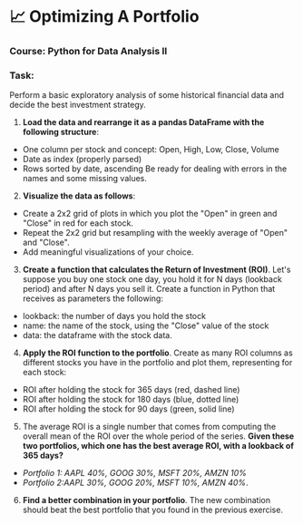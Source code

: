 # 📈 Optimizing A Portfolio
### Course: Python for Data Analysis II
### Task:
Perform a basic exploratory analysis of some historical financial data and decide the best investment strategy.
1. **Load the data and rearrange it as a pandas DataFrame with the following structure**:
  * One column per stock and concept: Open, High, Low, Close, Volume
  * Date as index (properly parsed)
  * Rows sorted by date, ascending
Be ready for dealing with errors in the names and some missing values.

2. **Visualize the data as follows**:
* Create a 2x2 grid of plots in which you plot the "Open" in green and "Close" in red for each stock.
* Repeat the 2x2 grid but resampling with the weekly average of "Open" and "Close".
* Add meaningful visualizations of your choice.


3. **Create a function that calculates the Return of Investment (ROI)**. Let's suppose you buy one stock one day, you hold it for N days (lookback period) and after N days you sell it. Create a function in Python that receives as parameters the following:
* lookback: the number of days you hold the stock
* name: the name of the stock, using the "Close" value of the stock
* data: the dataframe with the stock data.

4. **Apply the ROI function to the portfolio**. Create as many ROI columns as different stocks you have in the portfolio and plot them, representing for each stock:
* ROI after holding the stock for 365 days (red, dashed line)
* ROI after holding the stock for 180 days (blue, dotted line)
* ROI after holding the stock for 90 days (green, solid line)

5. The average ROI is a single number that comes from computing the overall mean of the ROI over the whole period of the series. **Given these two portfolios, which one has the best average ROI, with a lookback of 365 days?** 
* *Portfolio 1: AAPL 40%, GOOG 30%, MSFT 20%, AMZN 10%*
* *Portfolio 2:AAPL 30%, GOOG 20%, MSFT 10%, AMZN 40%*.

6. **Find a better combination in your portfolio**. The new combination should beat the best portfolio that you found in the previous exercise.
